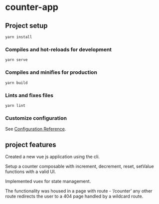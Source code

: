 # counter-app

## Project setup
```
yarn install
```

### Compiles and hot-reloads for development
```
yarn serve
```

### Compiles and minifies for production
```
yarn build
```

### Lints and fixes files
```
yarn lint
```

### Customize configuration
See [Configuration Reference](https://cli.vuejs.org/config/).



## project features
Created a new vue js application using the cli.

Setup a counter composable with increment, decrement, reset, setValue functions with a valid UI.

Implemented vuex for state management. 

The functionality was housed in a page with route - ‘/counter’ any other route redirects the user to a 404 page handled by a wildcard route.
